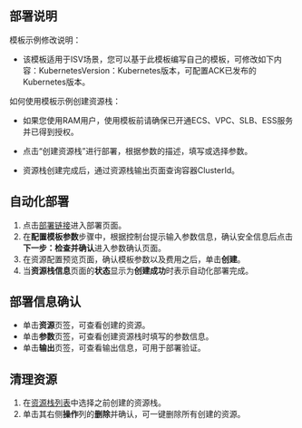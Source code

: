 ## 部署说明
模板示例修改说明：

- 该模板适用于ISV场景，您可以基于此模板编写自己的模板，可修改如下内容：KubernetesVersion：Kubernetes版本，可配置ACK已发布的Kubernetes版本。

如何使用模板示例创建资源栈：

- 如果您使用RAM用户，使用模板前请确保已开通ECS、VPC、SLB、ESS服务并已得到授权。

- 点击“创建资源栈”进行部署，根据参数的描述，填写或选择参数。

- 资源栈创建完成后，通过资源栈输出页面查询容器ClusterId。
## 自动化部署
1. 点击[部署链接](https://ros.console.aliyun.com/region/stacks/create?templateUrl=https://ros-public-templates.oss-cn-hangzhou.aliyuncs.com/ros-templates/examples/isv/existing-vpc-ack.yml&hideStepRow=true&hideStackConfig=true&pageTitle=&isSimplified=true&balanceIntercept=true)进入部署页面。
2. 在**配置模板参数**步骤中，根据控制台提示输入参数信息，确认安全信息后点击**下一步：检查并确认**进入参数确认页面。
3. 在资源配置预览页面，确认模板参数以及费用之后，单击**创建**。
4. 当**资源栈信息**页面的**状态**显示为**创建成功**时表示自动化部署完成。

## 部署信息确认
- 单击**资源**页签，可查看创建的资源。
- 单击**参数**页签，可查看创建资源栈时填写的参数信息。
- 单击**输出**页签，可查看输出信息，可用于部署验证。

## 清理资源
1. 在[资源栈列表](https://ros.console.aliyun.com/stacks)中选择之前创建的资源栈。
2. 单击其右侧**操作**列的**删除**并确认，可一键删除所有创建的资源。
